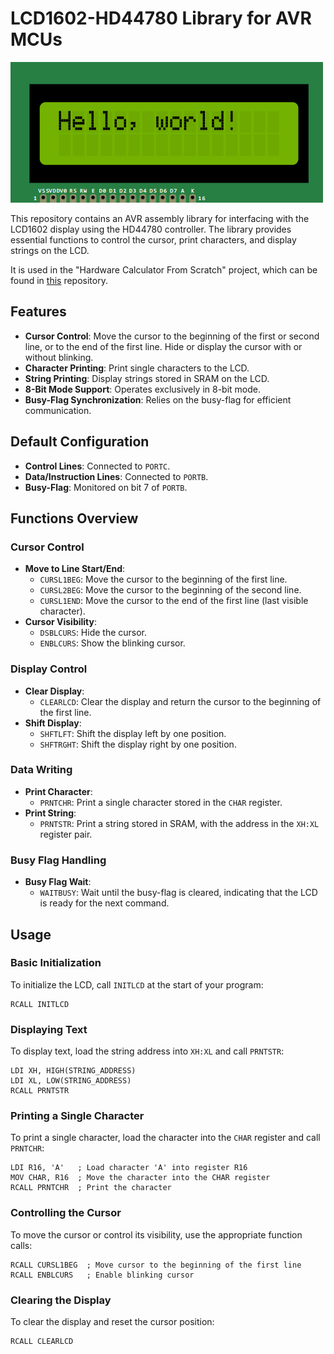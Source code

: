 # LCD1602-HD44780 Library for AVR MCUs

![](/docs/lcd1602.png)

This repository contains an AVR assembly library for interfacing with the LCD1602 display using the HD44780 controller. The library provides essential functions to control the cursor, print characters, and display strings on the LCD.

It is used in the "Hardware Calculator From Scratch" project, which can be found in [this](https://github.com/igor-240340/HardwareCalculatorFromScratch) repository.

## Features

- **Cursor Control**: Move the cursor to the beginning of the first or second line, or to the end of the first line. Hide or display the cursor with or without blinking.
- **Character Printing**: Print single characters to the LCD.
- **String Printing**: Display strings stored in SRAM on the LCD.
- **8-Bit Mode Support**: Operates exclusively in 8-bit mode.
- **Busy-Flag Synchronization**: Relies on the busy-flag for efficient communication.

## Default Configuration

- **Control Lines**: Connected to `PORTC`.
- **Data/Instruction Lines**: Connected to `PORTB`.
- **Busy-Flag**: Monitored on bit 7 of `PORTB`.

## Functions Overview

### Cursor Control

- **Move to Line Start/End**:
  - `CURSL1BEG`: Move the cursor to the beginning of the first line.
  - `CURSL2BEG`: Move the cursor to the beginning of the second line.
  - `CURSL1END`: Move the cursor to the end of the first line (last visible character).
- **Cursor Visibility**:
  - `DSBLCURS`: Hide the cursor.
  - `ENBLCURS`: Show the blinking cursor.

### Display Control

- **Clear Display**: 
  - `CLEARLCD`: Clear the display and return the cursor to the beginning of the first line.
- **Shift Display**:
  - `SHFTLFT`: Shift the display left by one position.
  - `SHFTRGHT`: Shift the display right by one position.

### Data Writing

- **Print Character**: 
  - `PRNTCHR`: Print a single character stored in the `CHAR` register.
- **Print String**: 
  - `PRNTSTR`: Print a string stored in SRAM, with the address in the `XH:XL` register pair.

### Busy Flag Handling

- **Busy Flag Wait**:
  - `WAITBUSY`: Wait until the busy-flag is cleared, indicating that the LCD is ready for the next command.

## Usage

### Basic Initialization

To initialize the LCD, call `INITLCD` at the start of your program:

```assembly
RCALL INITLCD
```

### Displaying Text

To display text, load the string address into `XH:XL` and call `PRNTSTR`:

```assembly
LDI XH, HIGH(STRING_ADDRESS)
LDI XL, LOW(STRING_ADDRESS)
RCALL PRNTSTR
```

### Printing a Single Character

To print a single character, load the character into the `CHAR` register and call `PRNTCHR`:

```assembly
LDI R16, 'A'   ; Load character 'A' into register R16
MOV CHAR, R16  ; Move the character into the CHAR register
RCALL PRNTCHR  ; Print the character
```

### Controlling the Cursor

To move the cursor or control its visibility, use the appropriate function calls:

```assembly
RCALL CURSL1BEG  ; Move cursor to the beginning of the first line
RCALL ENBLCURS   ; Enable blinking cursor
```

### Clearing the Display

To clear the display and reset the cursor position:

```assembly
RCALL CLEARLCD
```